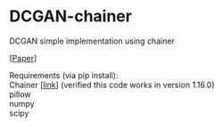# DCGAN-chainer
DCGAN simple implementation using chainer  

[[Paper]()]  

Requirements (via pip install):  
Chainer [[link](http://chainer.org/)] (verified this code works in version 1.16.0)  
pillow  
numpy  
scipy    


